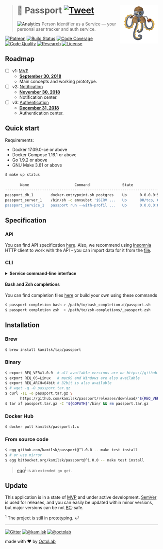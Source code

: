 > # 👮 Passport [![Tweet][icon_twitter]][twitter_publish] <img align="right" width="126" src=".github/character.png">
> [![Analytics][analytics_pixel]][page_promo]
> Person Identifier as a Service &mdash; your personal user tracker and auth service.

[![Patreon][icon_patreon]](https://www.patreon.com/octolab)
[![Build Status][icon_build]][page_build]
[![Code Coverage][icon_coverage]][page_quality]
[![Code Quality][icon_quality]][page_quality]
[![Research][icon_research]](../../tree/research)
[![License][icon_license]](LICENSE)

## Roadmap

- [ ] v1: [MVP][project_v1]
  - [**September 30, 2018**][project_v1_dl]
  - Main concepts and working prototype.
- [ ] v2: [Notification][project_v2]
  - [**November 30, 2018**][project_v2_dl]
  - Notification center.
- [ ] v3: [Authentication][project_v3]
  - [**December 31, 2018**][project_v3_dl]
  - Authentication center.

## Quick start

Requirements:

- Docker 17.09.0-ce or above
- Docker Compose 1.16.1 or above
- Go 1.9.2 or above
- GNU Make 3.81 or above

```bash
$ make up status

       Name                     Command               State                                  Ports
----------------------------------------------------------------------------------------------------------------------------------
passport_db_1        docker-entrypoint.sh postgres    Up      0.0.0.0:5432->5432/tcp
passport_server_1    /bin/sh -c envsubst '$SERV ...   Up      80/tcp, 0.0.0.0:80->8080/tcp
passport_service_1   passport run --with-profil ...   Up      0.0.0.0:8080->80/tcp, 0.0.0.0:8090->8090/tcp, 0.0.0.0:8091->8091/tcp
```

## Specification

### API

You can find API specification [here](env/client/rest.http). Also, we recommend using [Insomnia](https://insomnia.rest/)
HTTP client to work with the API - you can import data for it from the [file](env/client/insomnia.json).

### CLI

<details>
<summary><strong>Service command-line interface</strong></summary>

```bash
$ passport --help
Passport

Usage:
  passport [command]

Available Commands:
  completion  Print Bash or Zsh completion
  help        Help about any command
  migrate     Apply database migration
  run         Start HTTP server
  version     Show application version

Flags:
  -h, --help   help for passport

Use "passport [command] --help" for more information about a command.
```
</details>

#### Bash and Zsh completions

You can find completion files [here](https://github.com/kamilsk/shared/tree/dotfiles/bash_completion.d) or
build your own using these commands

```bash
$ passport completion bash > /path/to/bash_completion.d/passport.sh
$ passport completion zsh  > /path/to/zsh-completions/_passport.zsh
```

## Installation

### Brew

```bash
$ brew install kamilsk/tap/passport
```

### Binary

```bash
$ export REQ_VER=1.0.0  # all available versions are on https://github.com/kamilsk/passport/releases
$ export REQ_OS=Linux   # macOS and Windows are also available
$ export REQ_ARCH=64bit # 32bit is also available
$ # wget -q -O passport.tar.gz
$ curl -sL -o passport.tar.gz \
       https://github.com/kamilsk/passport/releases/download/"${REQ_VER}/passport_${REQ_VER}_${REQ_OS}-${REQ_ARCH}".tar.gz
$ tar xf passport.tar.gz -C "${GOPATH}"/bin/ && rm passport.tar.gz
```

### Docker Hub

```bash
$ docker pull kamilsk/passport:1.x
```

### From source code

```bash
$ egg github.com/kamilsk/passport@^1.0.0 -- make test install
$ # or use mirror
$ egg bitbucket.org/kamilsk/passport@^1.0.0 -- make test install
```

> [egg](https://github.com/kamilsk/egg)<sup id="anchor-egg">[1](#egg)</sup> is an `extended go get`.

## Update

This application is in a state of [MVP](https://en.wikipedia.org/wiki/Minimum_viable_product) and under active
development. [SemVer](https://semver.org/) is used for releases, and you can easily be updated within minor versions,
but major versions can be not [BC](https://en.wikipedia.org/wiki/Backward_compatibility)-safe.

<sup id="egg">1</sup> The project is still in prototyping. [↩](#anchor-egg)

---

[![Gitter][icon_gitter]](https://gitter.im/kamilsk/passport)
[![@kamilsk][icon_tw_author]](https://twitter.com/ikamilsk)
[![@octolab][icon_tw_sponsor]](https://twitter.com/octolab_inc)

made with ❤️ by [OctoLab](https://www.octolab.org/)

[analytics_pixel]: https://ga-beacon.appspot.com/UA-109817251-24/passport/readme?pixel

[icon_build]:      https://travis-ci.org/kamilsk/passport.svg?branch=master
[icon_coverage]:   https://scrutinizer-ci.com/g/kamilsk/passport/badges/coverage.png?b=master
[icon_gitter]:     https://badges.gitter.im/Join%20Chat.svg
[icon_license]:    https://img.shields.io/badge/license-MIT-blue.svg
[icon_patreon]:    https://img.shields.io/badge/patreon-donate-orange.svg
[icon_quality]:    https://scrutinizer-ci.com/g/kamilsk/passport/badges/quality-score.png?b=master
[icon_research]:   https://img.shields.io/badge/research-in%20progress-yellow.svg
[icon_tw_author]:  https://img.shields.io/badge/author-%40kamilsk-blue.svg
[icon_tw_sponsor]: https://img.shields.io/badge/sponsor-%40octolab-blue.svg
[icon_twitter]:    https://img.shields.io/twitter/url/http/shields.io.svg?style=social

[page_build]:      https://travis-ci.org/kamilsk/passport
[page_promo]:      https://kamilsk.github.io/passport/
[page_quality]:    https://scrutinizer-ci.com/g/kamilsk/passport/?branch=master

[project_v1]:      https://github.com/kamilsk/passport/projects/2
[project_v1_dl]:   https://github.com/kamilsk/passport/milestone/1
[project_v2]:      https://github.com/kamilsk/passport/projects/3
[project_v2_dl]:   https://github.com/kamilsk/passport/milestone/2
[project_v3]:      https://github.com/kamilsk/passport/projects/4
[project_v3_dl]:   https://github.com/kamilsk/passport/milestone/3

[twitter_publish]: https://twitter.com/intent/tweet?text=Person%20Identifier%20as%20a%20Service&url=https://kamilsk.github.io/passport/&via=ikamilsk&hashtags=go,service,authentication,identification
